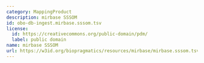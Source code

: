 ```yaml
---
category: MappingProduct
description: mirbase SSSOM
id: obo-db-ingest.mirbase.sssom.tsv
license:
  id: https://creativecommons.org/public-domain/pdm/
  label: public domain
name: mirbase SSSOM
url: https://w3id.org/biopragmatics/resources/mirbase/mirbase.sssom.tsv
---
```

